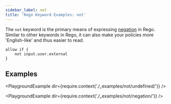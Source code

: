 ```yaml
---
sidebar_label: not
title: 'Rego Keyword Examples: not'
---
```


The `not` keyword is the primary means of expressing
[negation](../../policy-language#negation) in Rego. Similar to other keywords in
Rego, it can also make your policies more 'English-like' and thus easier to
read.

```rego
allow if {
    not input.user.external
}
```

## Examples

<PlaygroundExample dir={require.context('./_examples/not/undefined/')} />

<PlaygroundExample dir={require.context('./_examples/not/negation/')} />
